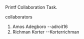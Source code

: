 Printf Collaboration Task.

collaborators
1. Amos Adegboro --adroit16
2. Richman Korter --Korterrichman
